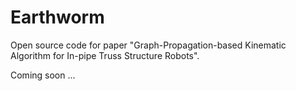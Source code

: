 # Earthworm

Open source code for paper "Graph-Propagation-based Kinematic Algorithm for In-pipe Truss Structure Robots".

Coming soon ...
